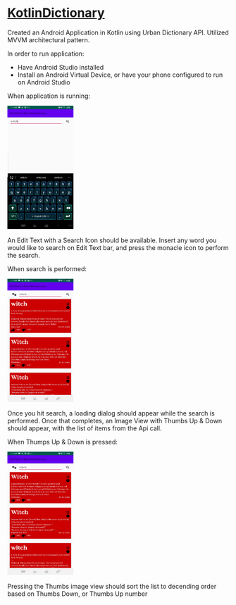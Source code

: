 # [KotlinDictionary](https://market.mashape.com/community/urban-dictionary)

Created an Android Application in Kotlin using Urban Dictionary API. Utilized MVVM architectural pattern.

In order to run application:
 - Have Android Studio installed
 - Install an Android Virtual Device, or have your phone configured to run on Android Studio
 
When application is running:

<img src="https://github.com/JuansCode/KotlinDictionary/blob/master/Screenshot_20200322-114940_Kotlin%20Urban%20Dictionary.jpg" height="280" width="150">

An Edit Text with a Search Icon should be available. Insert any word you would like to search on Edit Text bar, and press the monacle icon
to perform the search.

When search is performed:

<img src="https://github.com/JuansCode/KotlinDictionary/blob/master/Screenshot_20200322-114947_Kotlin%20Urban%20Dictionary.jpg" height="280" width="150">

Once you hit search, a loading dialog should appear while the search is performed. Once that completes, an Image View with Thumbs Up & Down 
should appear, with the list of items from the Api call.

When Thumps Up & Down is pressed:

<img src="https://github.com/JuansCode/KotlinDictionary/blob/master/Screenshot_20200322-114954_Kotlin%20Urban%20Dictionary.jpg" height="280" width="150">

Pressing the Thumbs image view should sort the list to decending order based on Thumbs Down, or Thumbs Up number
